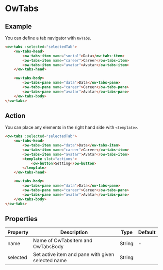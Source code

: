 # OwTabs

## Example

You can define a tab navigator with `OwTabs`.

```html
<ow-tabs :selected="selectedTab">
    <ow-tabs-head>
        <ow-tabs-item name="social">Data</ow-tabs-item>
        <ow-tabs-item name="career">Career</ow-tabs-item>
        <ow-tabs-item name="avatar">Avatar</ow-tabs-item>
    </ow-tabs-head>

    <ow-tabs-body>
        <ow-tabs-pane name="data">Data</ow-tabs-pane>
        <ow-tabs-pane name="career">Career</ow-tabs-pane>
        <ow-tabs-pane name="avatar">Avatar</ow-tabs-pane>
    </ow-tabs-body>
</ow-tabs>
```

## Action

You can place any elements in the right hand side with `<template>`.

```html
<ow-tabs :selected="selectedTab">
    <ow-tabs-head>
        <ow-tabs-item name="data">Data</ow-tabs-item>
        <ow-tabs-item name="career">Career</ow-tabs-item>
        <ow-tabs-item name="avatar">Avatar</ow-tabs-item>
        <template slot="actions">
            <ow-button>Setting</ow-button>
        </template>
    </ow-tabs-head>

    <ow-tabs-body>
        <ow-tabs-pane name="data">Data</ow-tabs-pane>
        <ow-tabs-pane name="career">Career</ow-tabs-pane>
        <ow-tabs-pane name="avatar">Avatar</ow-tabs-pane>
    </ow-tabs-body>
</ow-tabs>
```

## Properties

| Property | Description | Type | Default |
| --- | --- | --- | --- |
| name | Name of OwTabsItem and OwTabsBody | String | - |
| selected | Set active item and pane with given selected name | String | | - |
